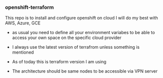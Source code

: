 ### openshift-terraform

This repo is to install and configure openshift on cloud 
I will do my best with AWS, Azure, GCE 

- as usual you need to define all your environment variabes to be able to access your own space on the specific cloud provider 
- I always use the latest version of terrafrom unless something is mentioned
- As of today this is terraform version I am using


- The architecture should be same nodes to be accessible via VPN server


